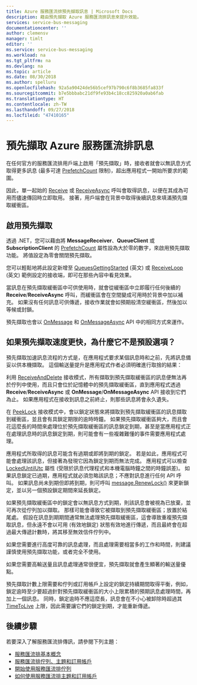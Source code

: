 ```yaml
---
title: Azure 服務匯流排預先擷取訊息 | Microsoft Docs
description: 藉由預先擷取 Azure 服務匯流排訊息來提升效能。
services: service-bus-messaging
documentationcenter: ''
author: clemensv
manager: timlt
editor: ''
ms.service: service-bus-messaging
ms.workload: na
ms.tgt_pltfrm: na
ms.devlang: na
ms.topic: article
ms.date: 08/30/2018
ms.author: spelluru
ms.openlocfilehash: 92a5a90424de56b5cef97b790c6f8b3685fa833f
ms.sourcegitcommit: b7e5bbbabc21df9fe93b4c18cc825920a0ab6fab
ms.translationtype: HT
ms.contentlocale: zh-TW
ms.lasthandoff: 09/27/2018
ms.locfileid: "47410165"
---
```

# <a name="prefetch-azure-service-bus-messages"></a>預先擷取 Azure 服務匯流排訊息

在任何官方的服務匯流排用戶端上啟用「預先擷取」時，接收者就會以無訊息方式取得更多訊息 (最多可達 [PrefetchCount](/dotnet/api/microsoft.azure.servicebus.queueclient.prefetchcount#Microsoft_Azure_ServiceBus_QueueClient_PrefetchCount) 限制)，超出應用程式一開始所要求的範圍。

因此，單一起始的 [Receive](/dotnet/api/microsoft.servicebus.messaging.queueclient.receive) 或 [ReceiveAsync](/dotnet/api/microsoft.azure.servicebus.core.messagereceiver.receiveasync) 呼叫會取得訊息，以便在其成為可用而儘速傳回時立即取用。 接著，用戶端會在背景中取得後續訊息來填滿預先擷取緩衝區。

## <a name="enable-prefetch"></a>啟用預先擷取

透過 .NET，您可以藉由將 **MessageReceiver**、**QueueClient** 或 **SubscriptionClient** 的 [PrefetchCount](/dotnet/api/microsoft.azure.servicebus.queueclient.prefetchcount#Microsoft_Azure_ServiceBus_QueueClient_PrefetchCount) 屬性設為大於零的數字，來啟用預先擷取功能。 將值設定為零會關閉預先擷取。

您可以輕鬆地將此設定新增至 [QueuesGettingStarted](https://github.com/Azure/azure-service-bus/tree/master/samples/DotNet/Microsoft.ServiceBus.Messaging/QueuesGettingStarted) \(英文\) 或 [ReceiveLoop](https://github.com/Azure/azure-service-bus/tree/master/samples/DotNet/Microsoft.ServiceBus.Messaging/ReceiveLoop) \(英文\) 範例設定的接收端，即可在那些內容中看見效果。

當訊息在預先擷取緩衝區中可供使用時，就會從緩衝區中立即履行任何後續的 **Receive**/**ReceiveAsync** 呼叫，而緩衝區會在空間變成可用時於背景中加以補充。 如果沒有任何訊息可供傳遞，接收作業就會如預期般清空緩衝區，然後加以等候或封鎖。

預先擷取也會以 [OnMessage](/dotnet/api/microsoft.servicebus.messaging.queueclient.onmessage) 和 [OnMessageAsync](/dotnet/api/microsoft.servicebus.messaging.queueclient.onmessageasync) API 中的相同方式來運作。

## <a name="if-it-is-faster-why-is-prefetch-not-the-default-option"></a>如果預先擷取速度更快，為什麼它不是預設選項？

預先擷取加速訊息流程的方式是，在應用程式要求某個訊息時和之前，先將訊息備妥以供本機擷取。 這個輸送量提升是應用程式作者必須明確進行取捨的結果：

利用 [ReceiveAndDelete](/dotnet/api/microsoft.servicebus.messaging.receivemode) 接收模式，所有擷取到預先擷取緩衝區的訊息便無法再於佇列中使用，而且只會位於記憶體中的預先擷取緩衝區，直到應用程式透過 **Receive**/**ReceiveAsync** 或 **OnMessage**/**OnMessageAsync** API 接收到它們為止。 如果應用程式在接收到訊息之前終止，則那些訊息將會永久遺失。

在 [PeekLock](/dotnet/api/microsoft.servicebus.messaging.receivemode#Microsoft_ServiceBus_Messaging_ReceiveMode_PeekLock) 接收模式中，會以鎖定狀態來將擷取到預先擷取緩衝區的訊息擷取到緩衝區，並且會有具鎖定期限的逾時時鐘。 如果預先擷取緩衝區夠大，而且會花這麼長的時間來處理位於預先擷取緩衝區的訊息鎖定到期，甚至是當應用程式正在處理訊息時的訊息鎖定到期，則可能會有一些複雜難懂的事件需要應用程式處理。

應用程式所取得的訊息可能含有過期或即將到期的鎖定。 若是如此，應用程式可能會處理該訊息，但接著為發現它因為鎖定到期而無法完成。 應用程式可以檢查 [LockedUntilUtc](/dotnet/api/microsoft.azure.servicebus.message.systempropertiescollection.lockeduntilutc) 屬性 (受限於訊息代理程式和本機電腦時鐘之間的時鐘誤差)。 如果訊息鎖定已過期，應用程式就必須忽略該訊息；不應對訊息進行任何 API 呼叫。 如果訊息尚未到期但即將到期，則可呼叫 [message.RenewLock()](/dotnet/api/microsoft.azure.servicebus.core.messagereceiver.renewlockasync#Microsoft_Azure_ServiceBus_Core_MessageReceiver_RenewLockAsync_System_String_) 來更新鎖定，並以另一個預設鎖定期間來延長鎖定。

如果預先擷取緩衝區中的鎖定會以無訊息方式到期，則該訊息會被視為已放棄，並可再次從佇列加以擷取。 那樣可能會導致它被擷取到預先擷取緩衝區；放置於結尾處。 假設在訊息到期期間通常無法處理預先擷取緩衝區，這會導致重複預先擷取訊息，但永遠不會以可用 (有效地鎖定) 狀態有效地進行傳遞，而且最終會在超過最大傳遞計數時，將其移至無效信件佇列中。

如果您需要進行高度可靠的訊息處理，而且處理需要相當多的工作和時間，則建議謹慎使用預先擷取功能，或者完全不使用。

如果您需要高輸送量且訊息處理通常很便宜，預先擷取就會產生顯著的輸送量優點。

預先擷取計數上限需要和佇列或訂用帳戶上設定的鎖定持續期間取得平衡，例如，鎖定逾時至少要超過針對預先擷取緩衝區的大小上限累積的預期訊息處理時間，再加上一個訊息。 同時，鎖定逾時不應這麼長，訊息會在不小心被卸除時超過其 [TimeToLive](/dotnet/api/microsoft.azure.servicebus.message.timetolive#Microsoft_Azure_ServiceBus_Message_TimeToLive) 上限，因此需要讓它們的鎖定到期，才能重新傳遞。

## <a name="next-steps"></a>後續步驟

若要深入了解服務匯流排傳訊，請參閱下列主題：

* [服務匯流排基本概念](service-bus-fundamentals-hybrid-solutions.md)
* [服務匯流排佇列、主題和訂用帳戶](service-bus-queues-topics-subscriptions.md)
* [開始使用服務匯流排佇列](service-bus-dotnet-get-started-with-queues.md)
* [如何使用服務匯流排主題和訂用帳戶](service-bus-dotnet-how-to-use-topics-subscriptions.md)
